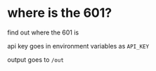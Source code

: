 # where is the 601?

find out where the 601 is

api key goes in environment variables as `API_KEY`

output goes to `/out`
